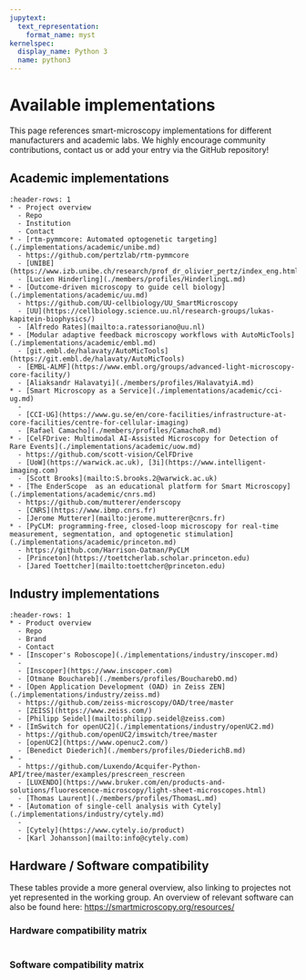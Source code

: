 ```yaml
---
jupytext:
  text_representation:
    format_name: myst
kernelspec:
  display_name: Python 3
  name: python3
---
```


# Available implementations
This page references smart-microscopy implementations for different manufacturers and academic labs. We highly encourage community contributions, contact us or add your entry via the GitHub repository!

## Academic implementations
```{list-table}
:header-rows: 1
* - Project overview
  - Repo
  - Institution
  - Contact
* - [rtm-pymmcore: Automated optogenetic targeting](./implementations/academic/unibe.md)
  - https://github.com/pertzlab/rtm-pymmcore
  - [UNIBE](https://www.izb.unibe.ch/research/prof_dr_olivier_pertz/index_eng.html)
  - [Lucien Hinderling](./members/profiles/HinderlingL.md)
* - [Outcome-driven microscopy to guide cell biology](./implementations/academic/uu.md)
  - https://github.com/UU-cellbiology/UU_SmartMicroscopy
  - [UU](https://cellbiology.science.uu.nl/research-groups/lukas-kapitein-biophysics/)
  - [Alfredo Rates](mailto:a.ratessoriano@uu.nl)
* - [Modular adaptive feedback microscopy workflows with AutoMicTools](./implementations/academic/embl.md)
  - [git.embl.de/halavaty/AutoMicTools](https://git.embl.de/halavaty/AutoMicTools)
  - [EMBL-ALMF](https://www.embl.org/groups/advanced-light-microscopy-core-facility/)
  - [Aliaksandr Halavatyi](./members/profiles/HalavatyiA.md)
* - [Smart Microscopy as a Service](./implementations/academic/cci-ug.md)
  -
  - [CCI-UG](https://www.gu.se/en/core-facilities/infrastructure-at-core-facilities/centre-for-cellular-imaging)
  - [Rafael Camacho](./members/profiles/CamachoR.md)
* - [CelFDrive: Multimodal AI-Assisted Microscopy for Detection of Rare Events](./implementations/academic/uow.md)
  - https://github.com/scott-vision/CelFDrive
  - [UoW](https://warwick.ac.uk), [3i](https://www.intelligent-imaging.com)
  - [Scott Brooks](mailto:S.brooks.2@warwick.ac.uk)
* - [The EnderScope  as an educational platform for Smart Microscopy](./implementations/academic/cnrs.md)
  - https://github.com/mutterer/enderscopy
  - [CNRS](https://www.ibmp.cnrs.fr)
  - [Jerome Mutterer](mailto:jerome.mutterer@cnrs.fr)
* - [PyCLM: programming-free, closed-loop microscopy for real-time measurement, segmentation, and optogenetic stimulation](./implementations/academic/princeton.md)
  - https://github.com/Harrison-Oatman/PyCLM
  - [Princeton](https://toettcherlab.scholar.princeton.edu)
  - [Jared Toettcher](mailto:toettcher@princeton.edu)
```

## Industry implementations
```{list-table}
:header-rows: 1
* - Product overview
  - Repo
  - Brand
  - Contact
* - [Inscoper's Roboscope](./implementations/industry/inscoper.md)
  -
  - [Inscoper](https://www.inscoper.com)
  - [Otmane Bouchareb](./members/profiles/BoucharebO.md)
* - [Open Application Development (OAD) in Zeiss ZEN](./implementations/industry/zeiss.md)
  - https://github.com/zeiss-microscopy/OAD/tree/master
  - [ZEISS](https://www.zeiss.com/)
  - [Philipp Seidel](mailto:philipp.seidel@zeiss.com)
* - [ImSwitch for openUC2](./implementations/industry/openUC2.md)
  - https://github.com/openUC2/imswitch/tree/master
  - [openUC2](https://www.openuc2.com/)
  - [Benedict Diederich](./members/profiles/DiederichB.md)  
* -  
  - https://github.com/Luxendo/Acquifer-Python-API/tree/master/examples/prescreen_rescreen
  - [LUXENDO](https://www.bruker.com/en/products-and-solutions/fluorescence-microscopy/light-sheet-microscopes.html)
  - [Thomas Laurent](./members/profiles/ThomasL.md)
* - [Automation of single-cell analysis with Cytely](./implementations/industry/cytely.md)
  - 
  - [Cytely](https://www.cytely.io/product)
  - [Karl Johansson](mailto:info@cytely.com)
```

## Hardware / Software compatibility
These tables provide a more general overview, also linking to projectes not yet represented in the working group.
An overview of relevant software can also be found here: https://smartmicroscopy.org/resources/


### Hardware compatibility matrix

```{include} implementations/_compatibility_hardware.md
```

### Software compatibility matrix

```{include} implementations/_compatibility_software.md
```
